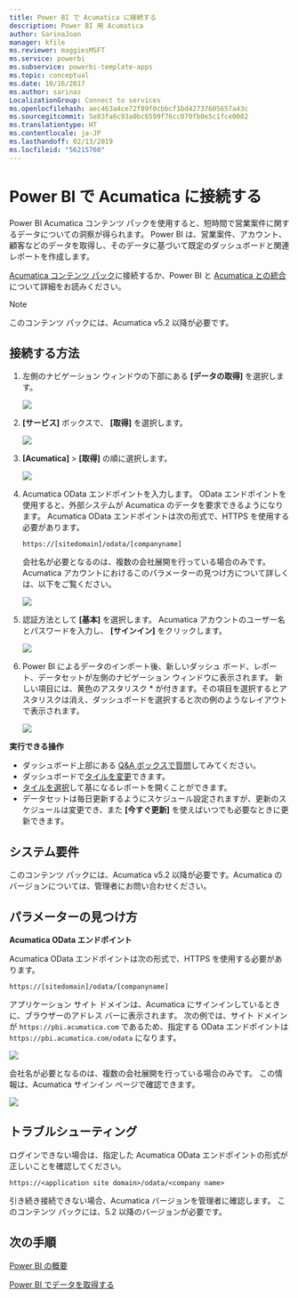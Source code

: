 ```yaml
---
title: Power BI で Acumatica に接続する
description: Power BI 用 Acumatica
author: SarinaJoan
manager: kfile
ms.reviewer: maggiesMSFT
ms.service: powerbi
ms.subservice: powerbi-template-apps
ms.topic: conceptual
ms.date: 10/16/2017
ms.author: sarinas
LocalizationGroup: Connect to services
ms.openlocfilehash: aec463a4ce72f89f0cbbcf1bd42737605657a43c
ms.sourcegitcommit: 5e83fa6c93a0bc6599f76cc070fb0e5c1fce0082
ms.translationtype: HT
ms.contentlocale: ja-JP
ms.lasthandoff: 02/13/2019
ms.locfileid: "56215760"
---
```

# <a name="connect-to-acumatica-with-power-bi"></a>Power BI で Acumatica に接続する
Power BI Acumatica コンテンツ パックを使用すると、短時間で営業案件に関するデータについての洞察が得られます。 Power BI は、営業案件、アカウント、顧客などのデータを取得し、そのデータに基づいて既定のダッシュボードと関連レポートを作成します。

[Acumatica コンテンツ パック](https://app.powerbi.com/getdata/services/acumatica)に接続するか、Power BI と [Acumatica との統合](https://powerbi.microsoft.com/integrations/acumatica)について詳細をお読みください。

>[!NOTE]
>このコンテンツ パックには、Acumatica v5.2 以降が必要です。

## <a name="how-to-connect"></a>接続する方法
1. 左側のナビゲーション ウィンドウの下部にある **[データの取得]** を選択します。
   
   ![](media/service-connect-to-acumatica/getdata3.png)
2. **[サービス]** ボックスで、 **[取得]** を選択します。
   
   ![](media/service-connect-to-acumatica/getdata2.png)
3. **[Acumatica]** \> **[取得]** の順に選択します。
   
   ![](media/service-connect-to-acumatica/acumatica.png)
4. Acumatica OData エンドポイントを入力します。 OData エンドポイントを使用すると、外部システムが Acumatica のデータを要求できるようになります。 Acumatica OData エンドポイントは次の形式で、HTTPS を使用する必要があります。
   
     `https://[sitedomain]/odata/[companyname]`
   
   会社名が必要となるのは、複数の会社展開を行っている場合のみです。 Acumatica アカウントにおけるこのパラメーターの見つけ方について詳しくは、以下をご覧ください。
   
   ![](media/service-connect-to-acumatica/parameters.png)
5. 認証方法として **[基本]** を選択します。 Acumatica アカウントのユーザー名とパスワードを入力し、 **[サインイン]** をクリックします。
   
    ![](media/service-connect-to-acumatica/creds2.png)
6. Power BI によるデータのインポート後、新しいダッシュ ボード、レポート、データセットが左側のナビゲーション ウィンドウに表示されます。 新しい項目には、黄色のアスタリスク \* が付きます。その項目を選択するとアスタリスクは消え、ダッシュボードを選択すると次の例のようなレイアウトで表示されます。
   
    ![](media/service-connect-to-acumatica/dashboard.png)

**実行できる操作**

* ダッシュボード上部にある [Q&A ボックスで質問](consumer/end-user-q-and-a.md)してみてください。
* ダッシュボードで[タイルを変更](service-dashboard-edit-tile.md)できます。
* [タイルを選択](consumer/end-user-tiles.md)して基になるレポートを開くことができます。
* データセットは毎日更新するようにスケジュール設定されますが、更新のスケジュールは変更でき、また **[今すぐ更新]** を使えばいつでも必要なときに更新できます。

## <a name="system-requirements"></a>システム要件
このコンテンツ パックには、Acumatica v5.2 以降が必要です。Acumatica のバージョンについては、管理者にお問い合わせください。

## <a name="finding-parameters"></a>パラメーターの見つけ方
**Acumatica OData エンドポイント**

Acumatica OData エンドポイントは次の形式で、HTTPS を使用する必要があります。

    https://[sitedomain]/odata/[companyname]

アプリケーション サイト ドメインは、Acumatica にサインインしているときに、ブラウザーのアドレス バーに表示されます。 次の例では、サイト ドメインが `https://pbi.acumatica.com` であるため、指定する OData エンドポイントは `https://pbi.acumatica.com/odata` になります。

 ![](media/service-connect-to-acumatica/url.png)

会社名が必要となるのは、複数の会社展開を行っている場合のみです。 この情報は、Acumatica サインイン ページで確認できます。

![](media/service-connect-to-acumatica/signin2.png)

## <a name="troubleshooting"></a>トラブルシューティング
ログインできない場合は、指定した Acumatica OData エンドポイントの形式が正しいことを確認してください。

    https://<application site domain>/odata/<company name>

引き続き接続できない場合、Acumatica バージョンを管理者に確認します。 このコンテンツ パックには、5.2 以降のバージョンが必要です。

## <a name="next-steps"></a>次の手順
[Power BI の概要](service-get-started.md)

[Power BI でデータを取得する](service-get-data.md)

